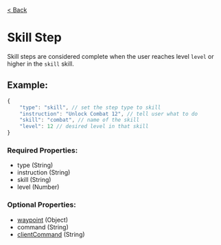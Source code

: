[< Back](https://github.com/LilFroggy/BingoHelper-Guide-Creation-Process/blob/master/README.md#step-types)
# Skill Step
Skill steps are considered complete when the user reaches level ``level`` or higher in the ``skill`` skill.

## Example:
```js
{
    "type": "skill", // set the step type to skill
    "instruction": "Unlock Combat 12", // tell user what to do
    "skill": "combat", // name of the skill
    "level": 12 // desired level in that skill
}
```
### Required Properties:
- type (String)
- instruction (String)
- skill (String)
- level (Number)

### Optional Properties:
- [waypoint](https://github.com/LilFroggy/BingoHelper-Guide-Creation-Process/blob/master/globalStepProperties/waypoint.md#waypoint-step-property) (Object)
- command (String)
- [clientCommand](https://github.com/LilFroggy/BingoHelper-Guide-Creation-Process/blob/master/globalStepProperties/clientCommand.md#clientcommand-step-property) (String)

